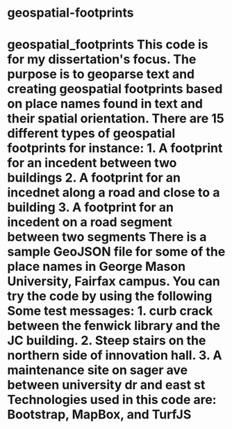 # geospatial-footprints
# geospatial_footprints This code is for my dissertation's focus. The purpose is to geoparse text and creating geospatial footprints based on place names found in text and their spatial orientation. There are 15 different types of geospatial  footprints for instance:  1. A footprint for an incedent between two buildings 2. A footprint for an incednet along a road and close to a building 3. A footprint for an incedent on a road segment between two segments  There is a sample GeoJSON file for some of the place names in George Mason University, Fairfax campus.  You can try the code by using the following Some test messages:  1. curb crack between the fenwick library and the JC building. 2. Steep stairs on the northern side of innovation hall. 3. A maintenance site on sager ave between university dr and east st  Technologies used in this code are: Bootstrap, MapBox, and TurfJS
